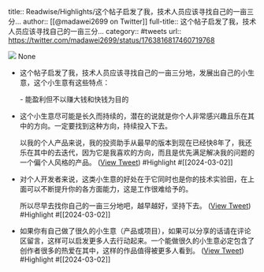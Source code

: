 title:: Readwise/Highlights/这个帖子启发了我，技术人员应该寻找自己的一亩三分...
author:: [[@madawei2699 on Twitter]]
full-title:: 这个帖子启发了我，技术人员应该寻找自己的一亩三分...
category:: #tweets
url:: https://twitter.com/madawei2699/status/1763816817460719768

![](https://pbs.twimg.com/profile_images/1501196648281624581/f9xJHYdd.jpg)
None

- 这个帖子启发了我，技术人员应该寻找自己的一亩三分地，发展出自己的小生意，这个小生意有这些特点：
  
  \- 能盈利但不以赚大钱和快钱为目的
- 这个小生意尽可能是长久而持续的，潜在的说就是你个人非常感兴趣且乐在其中的方向。一定要找到这种方向，持续投入下去。
  
  以我的个人产品来说，我的投资助手从最早的版本到现在已经快8年了，我还乐在其中的去迭代，因为它是我喜欢的方向，而且是优先满足解决我的问题的一个偏个人风格的产品。 ([View Tweet](https://twitter.com/madawei2699/status/1763816821881516417)) #Highlight #[[2024-03-02]]
- 对个人开发者来说，这类小生意的好处在于它同时也是你的技术实验田，在上面可以不断提升你的各方面能力，这是工作很难给予的。
  
  所以尽早去找你自己的一亩三分地吧，越早越好，坚持下去。 ([View Tweet](https://twitter.com/madawei2699/status/1763816825924866175)) #Highlight #[[2024-03-02]]
- 如果你有自己做了很久的小生意（产品或项目），如果可以分享的话请在评论区留言，这样可以启发更多人去行动起来。一个能做很久的小生意必定包含了创作者很多的热爱在其中，这样的作品值得被更多人看到。 ([View Tweet](https://twitter.com/madawei2699/status/1763816829913571813)) #Highlight #[[2024-03-02]]